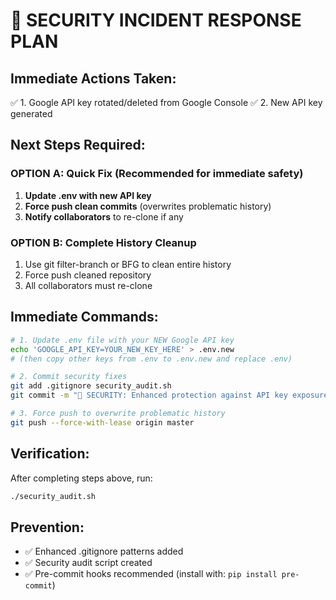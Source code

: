 # 🚨 SECURITY INCIDENT RESPONSE PLAN

## Immediate Actions Taken:
✅ 1. Google API key rotated/deleted from Google Console
✅ 2. New API key generated

## Next Steps Required:

### OPTION A: Quick Fix (Recommended for immediate safety)
1. **Update .env with new API key**
2. **Force push clean commits** (overwrites problematic history)
3. **Notify collaborators** to re-clone if any

### OPTION B: Complete History Cleanup
1. Use git filter-branch or BFG to clean entire history
2. Force push cleaned repository
3. All collaborators must re-clone

## Immediate Commands:

```bash
# 1. Update .env file with your NEW Google API key
echo 'GOOGLE_API_KEY=YOUR_NEW_KEY_HERE' > .env.new
# (then copy other keys from .env to .env.new and replace .env)

# 2. Commit security fixes
git add .gitignore security_audit.sh
git commit -m "🔐 SECURITY: Enhanced protection against API key exposure"

# 3. Force push to overwrite problematic history
git push --force-with-lease origin master
```

## Verification:
After completing steps above, run:
```bash
./security_audit.sh
```

## Prevention:
- ✅ Enhanced .gitignore patterns added
- ✅ Security audit script created  
- ✅ Pre-commit hooks recommended (install with: `pip install pre-commit`)


